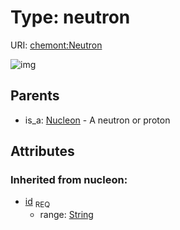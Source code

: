 
# Type: neutron




URI: [chemont:Neutron](http://w3id.org/chemontNeutron)


![img](http://yuml.me/diagram/nofunky;dir:TB/class/[Nucleon],[Nucleon]^-[Neutron&#124;id(i):string])

## Parents

 *  is_a: [Nucleon](Nucleon.md) - A neutron or proton

## Attributes


### Inherited from nucleon:

 * [id](id.md)  <sub>REQ</sub>
    * range: [String](types/String.md)
